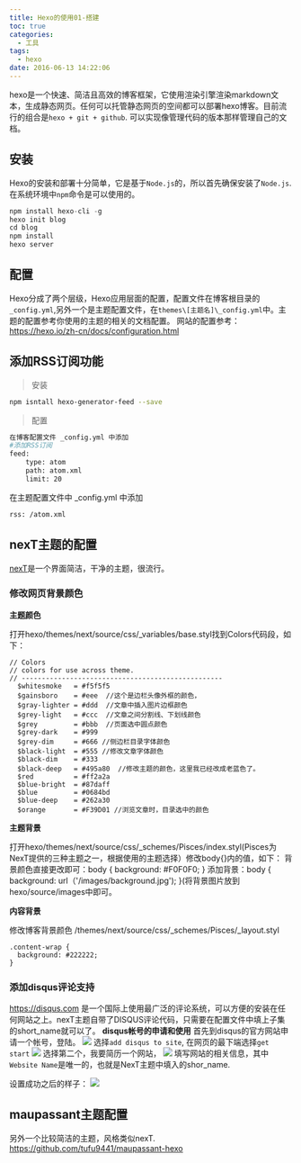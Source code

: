 ```yaml
---
title: Hexo的使用01-搭建
toc: true
categories:
  - 工具
tags:
  - hexo
date: 2016-06-13 14:22:06
---
```


hexo是一个快速、简洁且高效的博客框架，它使用渲染引擎渲染markdown文本，生成静态网页。任何可以托管静态网页的空间都可以部署hexo博客。目前流行的组合是`hexo + git + github`. 可以实现像管理代码的版本那样管理自己的文档。

<!-- more -->

## 安装

Hexo的安装和部署十分简单，它是基于`Node.js`的，所以首先确保安装了`Node.js`.在系统环境中`npm`命令是可以使用的。

```js
npm install hexo-cli -g
hexo init blog
cd blog
npm install
hexo server
```

## 配置

Hexo分成了两个层级，Hexo应用层面的配置，配置文件在博客根目录的`_config.yml`,另外一个是主题配置文件，在`themes\[主题名]\_config.yml`中。主题的配置参考你使用的主题的相关的文档配置。
网站的配置参考：https://hexo.io/zh-cn/docs/configuration.html

## 添加RSS订阅功能

>安装
``` bash
npm isntall hexo-generator-feed --save
```
>配置
```bash
在博客配置文件 _config.yml 中添加
#添加RSS订阅
feed:
	type: atom
	path: atom.xml
	limit: 20
```
在主题配置文件中 _config.yml 中添加
```bash
rss: /atom.xml
```

## nexT主题的配置

[nexT](http://theme-next.iissnan.com/getting-started.html)是一个界面简洁，干净的主题，很流行。

### 修改网页背景颜色

**主题颜色**

打开hexo/themes/next/source/css/_variables/base.styl找到Colors代码段，如下：
```
// Colors
// colors for use across theme.
// --------------------------------------------------
  $whitesmoke   = #f5f5f5
  $gainsboro    = #eee  //这个是边栏头像外框的颜色，
  $gray-lighter = #ddd  //文章中插入图片边框颜色
  $grey-light   = #ccc  //文章之间分割线、下划线颜色
  $grey         = #bbb  //页面选中圆点颜色
  $grey-dark    = #999
  $grey-dim     = #666 //侧边栏目录字体颜色
  $black-light  = #555 //修改文章字体颜色
  $black-dim    = #333
  $black-deep   = #495a80  //修改主题的颜色，这里我已经改成老蓝色了。
  $red          = #ff2a2a
  $blue-bright  = #87daff
  $blue         = #0684bd
  $blue-deep    = #262a30
  $orange       = #F39D01 //浏览文章时，目录选中的颜色
```

**主题背景**

打开hexo/themes/next/source/css/_schemes/Pisces/index.styl(Pisces为NexT提供的三种主题之一，根据使用的主题选择）修改body{}内的值，如下：
背景颜色直接更改即可：body { background: #F0F0F0; }
添加背景：body { background: url（'/images/background.jpg'); }(将背景图片放到hexo/source/images中即可。

**内容背景**

修改博客背景颜色
/themes/next/source/css/_schemes/Pisces/_layout.styl
```
.content-wrap {
  background: #222222;
}
```

### 添加disqus评论支持

https://disqus.com 是一个国际上使用最广泛的评论系统，可以方便的安装在任何网站之上。nexT主题自带了DISQUS评论代码，只需要在配置文件中填上子集的short_name就可以了。
**disqus帐号的申请和使用**
首先到disqus的官方网站申请一个帐号，登陆。
![](2017-05-02_195454.png)
选择`add disqus to site`, 在网页的最下端选择`get start`
![](2017-05-02_195700.png)
选择第二个，我要简历一个网站，
![](2017-05-02_195752.png)
填写网站的相关信息，其中`Website Name`是唯一的，也就是NexT主题中填入的shor_name.

设置成功之后的样子：
![](2017-05-02_195947.png)


## maupassant主题配置

另外一个比较简洁的主题，风格类似nexT.
https://github.com/tufu9441/maupassant-hexo
